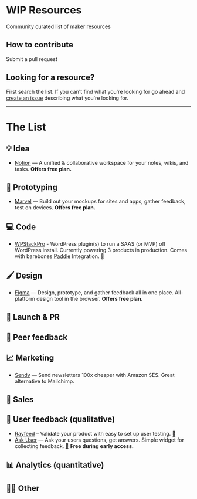 # WIP Resources
Community curated list of maker resources

## How to contribute
Submit a pull request

## Looking for a resource?
First search the list. If you can't find what you're looking for go ahead and [create an issue](https://github.com/marckohlbrugge/wip-resources/issues/new) describing what you're looking for.

---

# The List

## 💡 Idea
- [Notion](https://notion.so) — A unified & collaborative workspace for your notes, wikis, and tasks. **Offers free plan.**
## 🔨 Prototyping
- [Marvel](https://marvelapp.com) — Build out your mockups for sites and apps, gather feedback, test on devices. **Offers free plan.**

## 💻 Code
- [WPStackPro](http://wpstackpro.com) - WordPress plugin(s) to run a SAAS (or MVP) off WordPress install. Currently powering 3 products in production. Comes with barebones [Paddle](https://paddle.com/) Integration. [🚧](https://wip.chat/products/353)

## 🖌 Design
- [Figma](https://figma.com) — Design, prototype, and gather feedback all in one place. All-platform design tool in the browser. **Offers free plan.**
## 🚀 Launch & PR
## 💬 Peer feedback
## 📈 Marketing
- [Sendy](https://sendy.co) — Send newsletters 100x cheaper with Amazon SES. Great alternative to Mailchimp.
## 📣 Sales
## 🔬 User feedback (qualitative)
- [Rayfeed](https://rayfeed.com) – Validate your product with easy to set up user testing. [🚧](https://wip.chat/products/21)
- [Ask User](https://askuser.xyz) — Ask your users questions, get answers. Simple widget for collecting feedback. [🚧](https://wip.chat/products/317) **Free during early access.**
## 📊 Analytics (quantitative)
## 🤷‍♀️ Other
